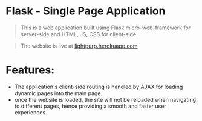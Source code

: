 # Flask - Single Page Application

> This is a web application built using Flask micro-web-framework for server-side and HTML, JS, CSS for client-side.

> The website is live at [lightpurp.herokuapp.com](https://lightpurp.herokuapp.com/)

# Features:
- The application's client-side routing is handled by AJAX for loading dynamic pages into the main page.
- once the website is loaded, the site will not be reloaded when navigating to different pages, hence providing a smooth and faster user experiences.
